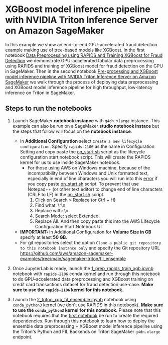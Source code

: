 # XGBoost model inference pipeline with NVIDIA Triton Inference Server on Amazon SageMaker

In this example we show an end-to-end GPU-accelerated fraud detection example making use of tree-based models like XGBoost. In the first notebook [Data Preprocessing using RAPIDS and Training XGBoost for Fraud Detection](1_prep_rapids_train_xgb.ipynb) we demonstrate GPU-accelerated tabular data preprocessing using RAPIDS and training of XGBoost model for fraud detection on the GPU in SageMaker. Then in the second notebook [Pre-processing and XGBoost model inference pipeline with NVIDIA Triton Inference Server on Amazon SageMaker](2_triton_xgb_fil_ensemble.ipynb) we walk through the process of deploying data preprocessing and XGBoost model inference pipeline for high throughput, low-latency inference on Triton in SageMaker. 

## Steps to run the notebooks
1. Launch SageMaker **notebook instance** with `g4dn.xlarge` instance. This example can also be run on a SageMaker **studio notebook instace** but the steps that follow will focus on the **notebook instance**.
    - In **Additional Configuration** select `Create a new lifecycle configuration`. Specify `rapids-2106` as the name in Configuration Setting and copy paste the [on_start.sh](on_start.sh) script as the lifecycle configuration start notebook script. This will create the RAPIDS kernel for us to use inside SageMaker notebook. 
        * For those using AWS on Windows machine, because of the incompatibility between Windows and Unix formatted text, especially in end of line characters you will run into this [error](https://stackoverflow.com/questions/63361229/how-do-you-write-lifecycle-configurations-for-sagemaker-on-windows) if you copy paste [on_start.sh](on_start.sh) script. To prevent that use Notepad++ (or other text editor) to change end of line characters (CRLF to LF) in the [on_start.sh](on_start.sh) script.
            1. Click on Search > Replace (or Ctrl + H)
            2. Find what: \r\n.
            3. Replace with: \n.
            4. Search Mode: select Extended.
            5. Replace All. And then copy paste this into the AWS Lifecycle Configuration Start Notebook UI
    - **IMPORTANT:** In Additional Configuration for **Volume Size in GB** specify at least **50 GB**.
    - For git repositories select the option `Clone a public git repository to this notebook instance only` and specify the Git repository URL https://github.com/aws/amazon-sagemaker-examples/tree/main/sagemaker-triton/fil_ensemble

2. Once JupyterLab is ready, launch the [1_prep_rapids_train_xgb.ipynb](1_prep_rapids_train_xgb.ipynb) notebook with `rapids-2106` conda kernel and run through this notebook to do GPU-accelerated data preprocessing and XGBoost training on credit card transactions dataset for fraud detection use-case. **Make sure to use the `rapids-2106` kernel for this notebook.**

3. Launch the [2_triton_xgb_fil_ensemble.ipynb](2_triton_xgb_fil_ensemble.ipynb) notebook using `conda_python3` kernel (we don't use RAPIDS in this notebook). **Make sure to use the `conda_python3` kernel for this notebook.**  Please note that this notebook requires that the [first notebook](1_prep_rapids_train_xgb.ipynb) be run to create the required dependencies. Run through this notebook to learn how to deploy the ensemble data preprocessing + XGBoost model inference pipeline using the Triton's Python and FIL Backends on Triton SageMaker `g4dn.xlarge` endpoint.
